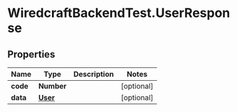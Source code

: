 # WiredcraftBackendTest.UserResponse

## Properties
Name | Type | Description | Notes
------------ | ------------- | ------------- | -------------
**code** | **Number** |  | [optional] 
**data** | [**User**](User.md) |  | [optional] 


